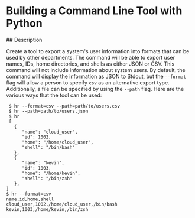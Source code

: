 # Building a Command Line Tool with Python

## Description

Create a tool to export a system's user information into formats that can be used by other departments. The command will be able to export user names, IDs, home directories, and shells as either JSON or CSV. This command will not include information about system users. By default, the command will display the information as JSON to Stdout, but the `--format` flag will allow a person to specify `csv` as an alternative export type. Additionally, a file can be specified by using the `--path` flag. Here are the various ways that the tool can be used:

```
 $ hr --format=csv --path=path/to/users.csv
 $ hr --path=path/to/users.json
 $ hr
 [
   {
      "name": "cloud_user",
      "id": 1002,
      "home": "/home/cloud_user",
      "shell": "/bin/bash"
   },
   {
      "name": "kevin",
      "id": 1003,
      "home": "/home/kevin",
      "shell": "/bin/zsh"
   },
]
$ hr --format=csv
name,id,home,shell
cloud_user,1002,/home/cloud_user,/bin/bash
kevin,1003,/home/kevin,/bin/zsh
```

